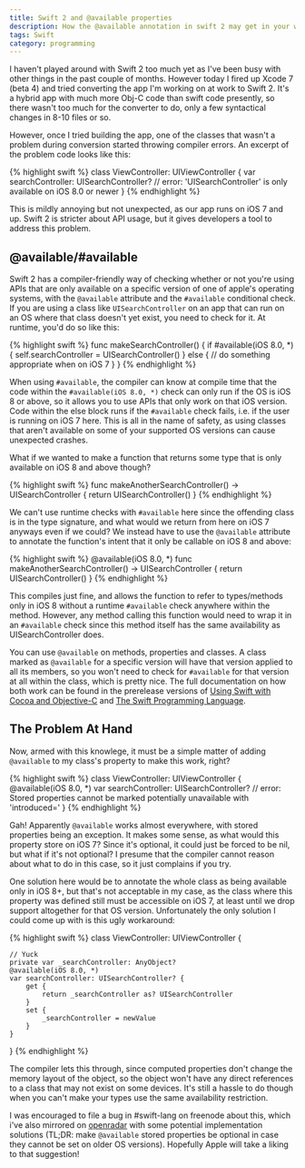```yaml
---
title: Swift 2 and @available properties
description: How the @available annotation in swift 2 may get in your way.
tags: Swift 
category: programming
---
```


I haven't played around with Swift 2 too much yet as I've been busy with other things in the past couple of months. However today I fired up Xcode 7 (beta 4) and tried converting the app I'm working on at work to Swift 2. It's a hybrid app with much more Obj-C code than swift code presently, so there wasn't too much for the converter to do, only a few syntactical changes in 8-10 files or so.

However, once I tried building the app, one of the classes that wasn't a problem during conversion started throwing compiler errors. An excerpt of the problem code looks like this:

{% highlight swift %}
class ViewController: UIViewController {
    var searchController: UISearchController?
    // error: 'UISearchController' is only available on iOS 8.0 or newer
}
{% endhighlight %}

This is mildly annoying but not unexpected, as our app runs on iOS 7 and up. Swift 2 is stricter about API usage, but it gives developers a tool to address this problem.

@available/#available
-

Swift 2 has a compiler-friendly way of checking whether or not you're using APIs that are only available on a specific version of one of apple's operating systems, with the `@available` attribute and the `#available` conditional check. If you are using a class like `UISearchController` on an app that can run on an OS where that class doesn't yet exist, you need to check for it. At runtime, you'd do so like this:

{% highlight swift %}
func makeSearchController() {
    if #available(iOS 8.0, *) {
        self.searchController = UISearchController()
    } else {
        // do something appropriate when on iOS 7
    }
}
{% endhighlight %}

When using `#available`, the compiler can know at compile time that the code within the `#available(iOS 8.0, *)` check can only run if the OS is iOS 8 or above, so it allows you to use APIs that only work on that iOS version. Code within the else block runs if the `#available` check fails, i.e. if the user is running on iOS 7 here. This is all in the name of safety, as using classes that aren't available on some of your supported OS versions can cause unexpected crashes.

What if we wanted to make a function that returns some type that is only available on iOS 8 and above though?

{% highlight swift %}
func makeAnotherSearchController() -> UISearchController {
    return UISearchController()
}
{% endhighlight %}

We can't use runtime checks with `#available` here since the offending class is in the type signature, and what would we return from here on iOS 7 anyways even if we could? We instead have to use the `@available` attribute to annotate the function's intent that it only be callable on iOS 8 and above:

{% highlight swift %}
@available(iOS 8.0, *)
func makeAnotherSearchController() -> UISearchController {
    return UISearchController()
}
{% endhighlight %}

This compiles just fine, and allows the function to refer to types/methods only in iOS 8 without a runtime `#available` check anywhere within the method. However, any method calling this function would need to wrap it in an `#available` check since this method itself has the same availability as UISearchController does.

You can use `@available` on methods, properties and classes. A class marked as `@available` for a specific version will have that version applied to all its members, so you won't need to check for `#available` for that version at all within the class, which is pretty nice. The full documentation on how both work can be found in the prerelease versions of [Using Swift with Cocoa and Objective-C](https://developer.apple.com/library/prerelease/ios/documentation/Swift/Conceptual/BuildingCocoaApps/AdoptingCocoaDesignPatterns.html#//apple_ref/doc/uid/TP40014216-CH7-ID6) and [The Swift Programming Language](https://developer.apple.com/library/prerelease/ios/documentation/Swift/Conceptual/Swift_Programming_Language/Attributes.html#//apple_ref/doc/uid/TP40014097-CH35-ID347).


The Problem At Hand
-

Now, armed with this knowlege, it must be a simple matter of adding `@available` to my class's property to make this work, right?

{% highlight swift %}
class ViewController: UIViewController {
    @available(iOS 8.0, *)
    var searchController: UISearchController?
    // error: Stored properties cannot be marked potentially unavailable with 'introduced='
}
{% endhighlight %}

Gah! Apparently `@available` works almost everywhere, with stored properties being an exception. It makes some sense, as what would this property store on iOS 7? Since it's optional, it could just be forced to be nil, but what if it's not optional? I presume that the compiler cannot reason about what to do in this case, so it just complains if you try.

One solution here would be to annotate the whole class as being available only in iOS 8+, but that's not acceptable in my case, as the class where this property was defined still must be accessible on iOS 7, at least until we drop support altogether for that OS version. Unfortunately the only solution I could come up with is this ugly workaround:

{% highlight swift %}
class ViewController: UIViewController {

    // Yuck
    private var _searchController: AnyObject?
    @available(iOS 8.0, *)
    var searchController: UISearchController? {
        get {
            return _searchController as? UISearchController
        }
        set {
            _searchController = newValue
        }
    }
}
{% endhighlight %}

The compiler lets this through, since computed properties don't change the memory layout of the object, so the object won't have any direct references to a class that may not exist on some devices. It's still a hassle to do though when you can't make your types use the same availability restriction.

I was encouraged to file a bug in #swift-lang on freenode about this, which i've also mirrored on [openradar](https://openradar.appspot.com/radar?id=5683242493542400) with some potential implementation solutions (TL;DR: make `@available` stored properties be optional in case they cannot be set on older OS versions). Hopefully Apple will take a liking to that suggestion!

